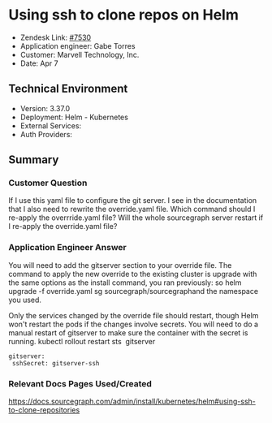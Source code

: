 # Using ssh to clone repos on Helm <!-- Ticket Title  Hint: include keywords to make it searchable -->

- Zendesk Link: [#7530](https://sourcegraph.zendesk.com/agent/tickets/7530)
- Application engineer: Gabe Torres
- Customer: Marvell Technology, Inc. <!-- Redact if this contains personally identifying information -->
- Date: Apr 7

<!-- Data populated from integration, speak to Ben Gordon or Michael Bali if not working -->
<!-- During Internal team trial, fill missing data manually (we are waiting for all data to sync) -->

## Technical Environment
- Version: ​3.37.0
- Deployment: Helm - Kubernetes
- External Services:
- Auth Providers:

## Summary
### Customer Question
If I use this yaml file to configure the git server. I see in the documentation that I also need to rewrite the override.yaml file. Which command should I re-apply the overrride.yaml file? Will the whole sourcegraph server restart if I re-apply the override.yaml file?

### Application Engineer Answer
You will need to add the gitserver section to your override file. The command to apply the new override to the existing cluster is upgrade with the same options as the install command, you ran previously: so helm upgrade -f override.yaml sg sourcegraph/sourcegraphand the namespace you used.

Only the services changed by the override file should restart, though Helm won't restart the pods if the changes involve secrets. You will need to do a manual restart of gitserver to make sure the container with the secret is running. kubectl rollout restart sts  gitserver

```
gitserver:
 sshSecret: gitserver-ssh
``` 


### Relevant Docs Pages Used/Created
https://docs.sourcegraph.com/admin/install/kubernetes/helm#using-ssh-to-clone-repositories  

<!-- Once complete, upload a copy to https://github.com/sourcegraph/support-tools-internal/tree/main/resolved-tickets as a .md file -->
<!-- Name the file 7530.md -->
